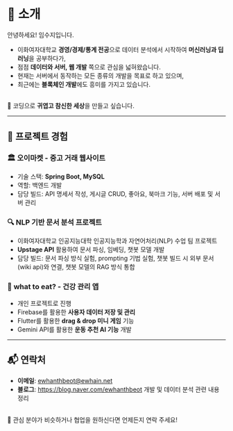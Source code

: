 # 👋 소개
안녕하세요! 임수지입니다.
- 이화여자대학교 **경영/경제/통계 전공**으로 데이터 분석에서 시작하여 **머신러닝과 딥러닝**을 공부하다가, 
- 점점 **데이터와 서버, 웹 개발** 쪽으로 관심을 넓혀왔습니다. 
- 현재는 서버에서 동작하는 모든 종류의 개발을 목표로 하고 있으며, 
- 최근에는 **블록체인 개발**에도 흥미를 가지고 있습니다.

##
🐣 코딩으로 **귀엽고 참신한 세상**을 만들고 싶습니다.

---

## 💼 프로젝트 경험
### 🏛 **오이마켓 - 중고 거래 웹사이트**
- 기술 스택: **Spring Boot, MySQL**
- 역할: 백엔드 개발
- 담당 빌드: API 명세서 작성, 게시글 CRUD, 좋아요, 북마크 기능, 서버 배포 및 서버 관리

### 🔍 **NLP 기반 문서 분석 프로젝트**
- 이화여자대학교 인공지능대학 인공지능학과 자연어처리(NLP) 수업 팀 프로젝트
- **Upstage API** 활용하여 문서 파싱, 임베딩, 챗봇 모델 개발
- 담당 빌드: 문서 파싱 방식 실험, prompting 기법 실험, 챗봇 빌드 시 외부 문서(wiki api)와 연결, 챗봇 모델의 RAG 방식 통합

### 📱 **what to eat? - 건강 관리 앱**
- 개인 프로젝트로 진행
- Firebase를 활용한 **사용자 데이터 저장 및 관리**
- Flutter를 활용한 **drag & drop 미니 게임** 기능
- Gemini API를 활용한 **운동 추천 AI 기능** 개발

---

## 📬 연락처
- **이메일**: ewhanthbeot@ewhain.net
- **블로그**: https://blog.naver.com/ewhanthbeot 개발 및 데이터 분석 관련 내용 정리

##
📌 관심 분야가 비슷하거나 협업을 원하신다면 언제든지 연락 주세요!
